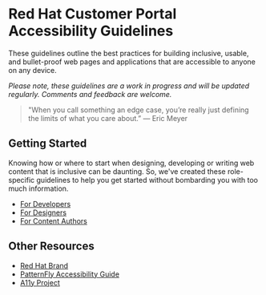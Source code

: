 
# Red Hat Customer Portal Accessibility Guidelines

These guidelines outline the best practices for building inclusive, usable, and bullet-proof web pages and applications that are accessible to anyone on any device.

_Please note, these guidelines are a work in progress and will be updated regularly. Comments and feedback are welcome._

> "When you call something an edge case, you’re really just defining the limits of what you care about.”
> — Eric Meyer

## Getting Started

Knowing how or where to start when designing, developing or writing web content that is inclusive can be daunting. So, we've created these role-specific guidelines to help you get started without bombarding you with too much information.

 - [For Developers](./developers/start.md)
 - [For Designers](./designers/start.md)
 - [For Content Authors](./authors/start.md)

## Other Resources

 - [Red Hat Brand](https://brand.redhat.com/)
 - [PatternFly Accessibility Guide](https://pf4.patternfly.org/accessibility-guide)
 - [A11y Project](https://a11yproject.com/)

